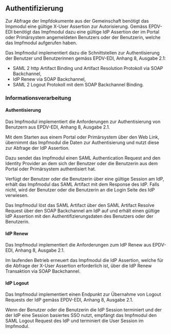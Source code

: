 ## Authentifizierung

Zur Abfrage der Impfdokumente aus der Gemeinschaft benötigt das Impmodul eine
gültige X-User Assertion zur Autorisierung. Gemäss EPDV-EDI benötigt das Impfmodul
dazu eine gültige IdP Assertion der im Portal oder Primärsystem angemeldeten
Benutzers oder der Benutzerin, welche das Impfmodul aufgerufen haben.  

Das Impfmodul implementiert dazu die Schnittstellen zur Authentisierung der Benutzer und Benutzerinnen gemäss EPDV-EDI, Anhang 8, Ausgabe 2.1:

* SAML 2 http Artifact Binding und Artifact Resolution Protokoll via SOAP Backchannel,  
* IdP Renew via SOAP Backchannel,
* SAML 2 Logout Protokoll mit dem SOAP Backchannel Binding.


### Informationsverarbeitung

#### Authentisierung

Das Impfmodul implementiert die Anforderungen zur Authentisierung von Benutzern
aus EPDV-EDI, Anhang 8, Ausgabe 2.1.

Mit dem Starten aus einem Portal oder Primärsystem über den Web Link, übernimmt das
Impfmodul die Daten zur Authentisierung und nutzt diese zur Abfrage der IdP Assertion.   

Dazu sendet das Impfmodul einen SAML Authentication Request and den Identity Provider
an dem sich der Benutzer oder die Benutzerin aus dem Portal oder Primärsystem
authentisiert hat.

Verfügt der Benutzer oder die Benutzerin über eine gültige Session am IdP, erhält
das Impfmodul das SAML Artifact mit dem Response des IdP. Falls nicht, wird der
Benutzer oder die Benutzerin an die Login Seite des IdP verwiesen.

Das Impfmodul löst das SAML Artifact über den SAML Artifact Resolve Request über
den SOAP Backchannel am IdP auf und erhält einen gültige IdP Assertion mit den
Authentifizierungsdaten des Benutzers oder der Benutzerin.


#### IdP Renew

Das Impfmodul implementiert die Anforderungen zum IdP Renew aus EPDV-EDI,
Anhang 8, Ausgabe 2.1.

Im laufenden Betrieb erneuert das Impfmodul die IdP Assertion, welche für die
Abfrage der X-User Assertion erforderlich ist, über die IdP Renew Transaktion
via SOAP Backchannel.   

#### IdP Logout

Das Impfmodul implementiert einen Endpunkt zur Übernahme von Logout Requests der
IdP gemäss EPDV-EDI, Anhang 8, Ausgabe 2.1.

Wenn der Benutzer oder die Benutzerin die IdP Session terminiert und der der
IdP eine Session basiertes SSO nutzt, empfängt das Impfmodul den SAML Logout
Request des IdP und terminiert die User Session im Impfmodul.
